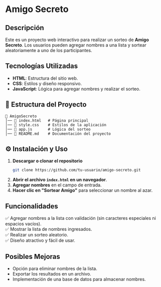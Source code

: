 # Amigo Secreto

## Descripción
Este es un proyecto web interactivo para realizar un sorteo de **Amigo Secreto**. Los usuarios pueden agregar nombres a una lista y sortear aleatoriamente a uno de los participantes.

## Tecnologías Utilizadas
- **HTML**: Estructura del sitio web.
- **CSS**: Estilos y diseño responsivo.
- **JavaScript**: Lógica para agregar nombres y realizar el sorteo.

## 📂 Estructura del Proyecto
```
📁 AmigoSecreto
│── 📄 index.html   # Página principal
│── 📄 style.css    # Estilos de la aplicación
│── 📄 app.js       # Lógica del sorteo
│── 📄 README.md    # Documentación del proyecto
```

## ⚙️ Instalación y Uso
1. **Descargar o clonar el repositorio**
   ```bash
   git clone https://github.com/tu-usuario/amigo-secreto.git
   ```
2. **Abrir el archivo `index.html` en un navegador**.
3. **Agregar nombres** en el campo de entrada.
4. **Hacer clic en "Sortear Amigo"** para seleccionar un nombre al azar.

## Funcionalidades
✅ Agregar nombres a la lista con validación (sin caracteres especiales ni espacios vacíos).  
✅ Mostrar la lista de nombres ingresados.  
✅ Realizar un sorteo aleatorio.  
✅ Diseño atractivo y fácil de usar.

## Posibles Mejoras
- Opción para eliminar nombres de la lista.
- Exportar los resultados en un archivo.
- Implementación de una base de datos para almacenar nombres.



